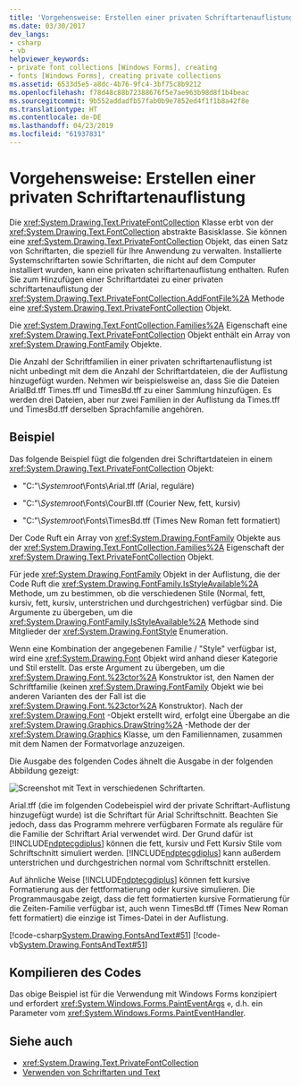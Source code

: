 ```yaml
---
title: 'Vorgehensweise: Erstellen einer privaten Schriftartenauflistung'
ms.date: 03/30/2017
dev_langs:
- csharp
- vb
helpviewer_keywords:
- private font collections [Windows Forms], creating
- fonts [Windows Forms], creating private collections
ms.assetid: 6533d5e5-a8dc-4b76-9fc4-3bf75c8b9212
ms.openlocfilehash: f78d48c88b72388676f5e7ae963b98d8f1b4beac
ms.sourcegitcommit: 9b552addadfb57fab0b9e7852ed4f1f1b8a42f8e
ms.translationtype: HT
ms.contentlocale: de-DE
ms.lasthandoff: 04/23/2019
ms.locfileid: "61937831"
---
```

# <a name="how-to-create-a-private-font-collection"></a>Vorgehensweise: Erstellen einer privaten Schriftartenauflistung
Die <xref:System.Drawing.Text.PrivateFontCollection> Klasse erbt von der <xref:System.Drawing.Text.FontCollection> abstrakte Basisklasse. Sie können eine <xref:System.Drawing.Text.PrivateFontCollection> Objekt, das einen Satz von Schriftarten, die speziell für Ihre Anwendung zu verwalten. Installierte Systemschriftarten sowie Schriftarten, die nicht auf dem Computer installiert wurden, kann eine privaten schriftartenauflistung enthalten. Rufen Sie zum Hinzufügen einer Schriftartdatei zu einer privaten schriftartenauflistung der <xref:System.Drawing.Text.PrivateFontCollection.AddFontFile%2A> Methode eine <xref:System.Drawing.Text.PrivateFontCollection> Objekt.  
  
 Die <xref:System.Drawing.Text.FontCollection.Families%2A> Eigenschaft eine <xref:System.Drawing.Text.PrivateFontCollection> Objekt enthält ein Array von <xref:System.Drawing.FontFamily> Objekte.  
  
 Die Anzahl der Schriftfamilien in einer privaten schriftartenauflistung ist nicht unbedingt mit dem die Anzahl der Schriftartdateien, die der Auflistung hinzugefügt wurden. Nehmen wir beispielsweise an, dass Sie die Dateien ArialBd.tff Times.tff und TimesBd.tff zu einer Sammlung hinzufügen. Es werden drei Dateien, aber nur zwei Familien in der Auflistung da Times.tff und TimesBd.tff derselben Sprachfamilie angehören.  
  
## <a name="example"></a>Beispiel  
 Das folgende Beispiel fügt die folgenden drei Schriftartdateien in einem <xref:System.Drawing.Text.PrivateFontCollection> Objekt:  
  
- "C:"\\*Systemroot*\Fonts\Arial.tff (Arial, reguläre)  
  
- "C:"\\*Systemroot*\Fonts\CourBI.tff (Courier New, fett, kursiv)  
  
- "C:"\\*Systemroot*\Fonts\TimesBd.tff (Times New Roman fett formatiert)  
  
 Der Code Ruft ein Array von <xref:System.Drawing.FontFamily> Objekte aus der <xref:System.Drawing.Text.FontCollection.Families%2A> Eigenschaft der <xref:System.Drawing.Text.PrivateFontCollection> Objekt.  
  
 Für jede <xref:System.Drawing.FontFamily> Objekt in der Auflistung, die der Code Ruft die <xref:System.Drawing.FontFamily.IsStyleAvailable%2A> Methode, um zu bestimmen, ob die verschiedenen Stile (Normal, fett, kursiv, fett, kursiv, unterstrichen und durchgestrichen) verfügbar sind. Die Argumente zu übergeben, um die <xref:System.Drawing.FontFamily.IsStyleAvailable%2A> Methode sind Mitglieder der <xref:System.Drawing.FontStyle> Enumeration.  
  
 Wenn eine Kombination der angegebenen Familie / "Style" verfügbar ist, wird eine <xref:System.Drawing.Font> Objekt wird anhand dieser Kategorie und Stil erstellt. Das erste Argument zu übergeben, um die <xref:System.Drawing.Font.%23ctor%2A> Konstruktor ist, den Namen der Schriftfamilie (keinen <xref:System.Drawing.FontFamily> Objekt wie bei anderen Varianten des der Fall ist die <xref:System.Drawing.Font.%23ctor%2A> Konstruktor). Nach der <xref:System.Drawing.Font> -Objekt erstellt wird, erfolgt eine Übergabe an die <xref:System.Drawing.Graphics.DrawString%2A> -Methode der der <xref:System.Drawing.Graphics> Klasse, um den Familiennamen, zusammen mit dem Namen der Formatvorlage anzuzeigen.  
  
 Die Ausgabe des folgenden Codes ähnelt die Ausgabe in der folgenden Abbildung gezeigt:  
  
 ![Screenshot mit Text in verschiedenen Schriftarten.](./media/how-to-create-a-private-font-collection/various-fonts-text-output.png)  
  
 Arial.tff (die im folgenden Codebeispiel wird der private Schriftart-Auflistung hinzugefügt wurde) ist die Schriftart für Arial Schriftschnitt. Beachten Sie jedoch, dass das Programm mehrere verfügbaren Formate als reguläre für die Familie der Schriftart Arial verwendet wird. Der Grund dafür ist [!INCLUDE[ndptecgdiplus](../../../../includes/ndptecgdiplus-md.md)] können die fett, kursiv und Fett Kursiv Stile vom Schriftschnitt simuliert werden. [!INCLUDE[ndptecgdiplus](../../../../includes/ndptecgdiplus-md.md)] kann außerdem unterstrichen und durchgestrichen normal vom Schriftschnitt erstellen.  
  
 Auf ähnliche Weise [!INCLUDE[ndptecgdiplus](../../../../includes/ndptecgdiplus-md.md)] können fett kursive Formatierung aus der fettformatierung oder kursive simulieren. Die Programmausgabe zeigt, dass die fett formatierten kursive Formatierung für die Zeiten-Familie verfügbar ist, auch wenn TimesBd.tff (Times New Roman fett formatiert) die einzige ist Times-Datei in der Auflistung.  
  
 [!code-csharp[System.Drawing.FontsAndText#51](~/samples/snippets/csharp/VS_Snippets_Winforms/System.Drawing.FontsAndText/CS/Class1.cs#51)]
 [!code-vb[System.Drawing.FontsAndText#51](~/samples/snippets/visualbasic/VS_Snippets_Winforms/System.Drawing.FontsAndText/VB/Class1.vb#51)]  
  
## <a name="compiling-the-code"></a>Kompilieren des Codes  
 Das obige Beispiel ist für die Verwendung mit Windows Forms konzipiert und erfordert <xref:System.Windows.Forms.PaintEventArgs> `e`, d.h. ein Parameter vom <xref:System.Windows.Forms.PaintEventHandler>.  
  
## <a name="see-also"></a>Siehe auch

- <xref:System.Drawing.Text.PrivateFontCollection>
- [Verwenden von Schriftarten und Text](using-fonts-and-text.md)
